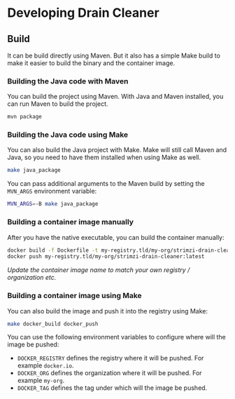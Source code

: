 # Developing Drain Cleaner

## Build

It can be build directly using Maven.
But it also has a simple Make build to make it easier to build the binary and the container image.

### Building the Java code with Maven

You can build the project using Maven.
With Java and Maven installed, you can run Maven to build the project.
```sh
mvn package
```

### Building the Java code using Make

You can also build the Java project with Make.
Make will still call Maven and Java, so you need to have them installed when using Make as well.
```sh
make java_package
```

You can pass additional arguments to the Maven build by setting the `MVN_ARGS` environment variable: 
```sh
MVN_ARGS=-B make java_package
```

### Building a container image manually

After you have the native executable, you can build the container manually:
```sh
docker build -f Dockerfile -t my-registry.tld/my-org/strimzi-drain-cleaner:latest .
docker push my-registry.tld/my-org/strimzi-drain-cleaner:latest
```

_Update the container image name to match your own registry / organization etc._

### Building a container image using Make

You can also build the image and push it into the registry using Make:
```sh
make docker_build docker_push
```

You can use the following environment variables to configure where will the image be pushed:
* `DOCKER_REGISTRY` defines the registry where it will be pushed. 
  For example `docker.io`.
* `DOCKER_ORG` defines the organization where it will be pushed. 
  For example `my-org`.
* `DOCKER_TAG` defines the tag under which will the image be pushed.

